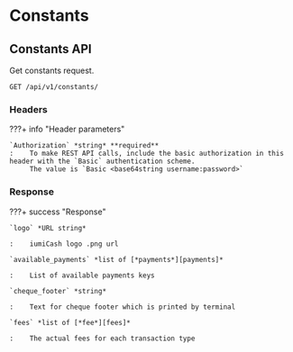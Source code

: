 # Constants

## Constants API

Get constants request.

`GET /api/v1/constants/`


### Headers

???+ info "Header parameters"

    `Authorization` *string* **required**
    :    To make REST API calls, include the basic authorization in this header with the `Basic` authentication scheme. 
         The value is `Basic <base64string username:password>`


### Response

???+ success "Response"

    `logo` *URL string*
    
    :    iumiCash logo .png url

    `available_payments` *list of [*payments*][payments]*

    :    List of available payments keys

    `cheque_footer` *string*
    
    :    Text for cheque footer which is printed by terminal

    `fees` *list of [*fee*][fees]*
    
    :    The actual fees for each transaction type


[payments]: ../payments/payments.md
[fees]: ../fees/index.md
